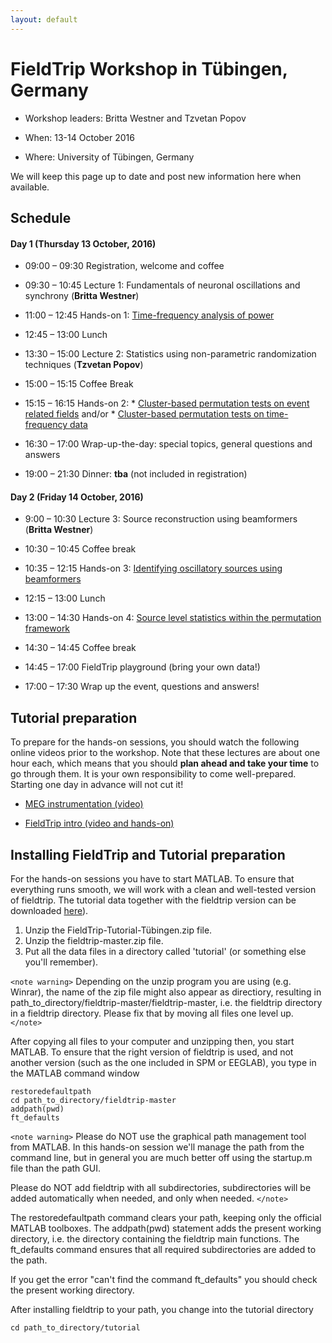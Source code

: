 ```yaml
---
layout: default
---
```


# FieldTrip Workshop in Tübingen, Germany


*  Workshop leaders: Britta Westner and Tzvetan Popov

*  When: 13-14 October 2016

*  Where: University of Tübingen, Germany

We will keep this page up to date and post new information here when available.

## Schedule

####  Day 1 (Thursday 13 October, 2016)


*  09:00 – 09:30		Registration, welcome and coffee

*  09:30 – 10:45		Lecture 1: Fundamentals of neuronal oscillations and synchrony (**Britta Westner**)

*  11:00 – 12:45               Hands-on 1: [Time-frequency analysis of power](/tutorial/TimeFrequencyAnalysis)

*  12:45 – 13:00		Lunch

*  13:30 – 15:00               Lecture 2: Statistics using non-parametric randomization techniques (**Tzvetan Popov**)

*  15:00 – 15:15               Coffee Break

*  15:15 – 16:15               Hands-on 2:
        * [Cluster-based permutation tests on event related fields](/tutorial/cluster_permutation_timelock) and/or
        * [Cluster-based permutation tests on time-frequency data](/tutorial/cluster_permutation_freq)

*  16:30 – 17:00               Wrap-up-the-day: special topics, general questions and answers

*  19:00 – 21:30               Dinner: **tba** (not included in registration)


#### Day 2 (Friday 14 October, 2016)


*  9:00 – 10:30		Lecture 3: Source reconstruction using beamformers (**Britta Westner**)    

*  10:30 – 10:45		Coffee break

*  10:35 – 12:15               Hands-on 3: [Identifying oscillatory sources using beamformers ](/tutorial/beamformer)

*  12:15 – 13:00		Lunch

*  13:00 – 14:30		Hands-on 4: [Source level statistics within the permutation framework](/tutorial/aarhus/beamformingERF#meg_plotting_sources_of_response_related_evoked_field_using_statistical_threshold)

*  14:30 – 14:45               Coffee break

*  14:45 – 17:00               FieldTrip playground (bring your own data!)

*  17:00 – 17:30               Wrap up the event, questions and answers!


## Tutorial preparation

To prepare for the hands-on sessions, you should watch the following online videos prior to the workshop. Note that these lectures are about one hour each, which means that you should **plan ahead and take your time** to go through them. It is your own responsibility to come well-prepared. Starting one day in advance will not cut it!


*  [MEG instrumentation (video)](https://www.youtube.com/watch?v=15Qs4fuPpes)

*  [FieldTrip intro (video and hands-on)](/tutorial/introduction)

## Installing FieldTrip and Tutorial preparation

For the hands-on sessions you have to start MATLAB. To ensure that
everything runs smooth, we will work with a clean and well-tested
version of fieldtrip. The tutorial data together with the fieldtrip version can be downloaded [ here](https://depot.uni-konstanz.de/cgi-bin/exchange.pl?g=s38xv3f76w )).

 1.  Unzip the FieldTrip-Tutorial-Tübingen.zip file.
 2.  Unzip the fieldtrip-master.zip file.
 3.  Put all the data files in a directory called 'tutorial' (or something else you'll remember).

`<note warning>`
Depending on the unzip program you are using (e.g. Winrar), the name
of the zip file might also appear as directiory, resulting in
path_to_directory/fieldtrip-master/fieldtrip-master, i.e. the
fieldtrip directory in a fieldtrip directory. Please fix that by
moving all files one level up.
`</note>`

After copying all files to your computer and unzipping then, you start MATLAB. To ensure that the right version of fieldtrip is used, and not another version (such as the one included in SPM or EEGLAB), you type in the MATLAB command window


    restoredefaultpath
    cd path_to_directory/fieldtrip-master
    addpath(pwd)
    ft_defaults

`<note warning>`
Please do NOT use the graphical path management tool from MATLAB. In this hands-on session we'll manage the path from the command line, but in general you are much better off using the startup.m file than the path GUI.

Please do NOT add fieldtrip with all subdirectories, subdirectories will be added automatically when needed, and only when needed.
`</note>`

The restoredefaultpath command clears your path, keeping only the
official MATLAB toolboxes. The addpath(pwd) statement adds the
present working directory, i.e. the directory containing the fieldtrip
main functions. The ft_defaults command ensures that all required
subdirectories are added to the path.

If you get the error "can't find the command ft_defaults" you should check the present working directory.

After installing fieldtrip to your path, you change into the tutorial directory

    cd path_to_directory/tutorial
